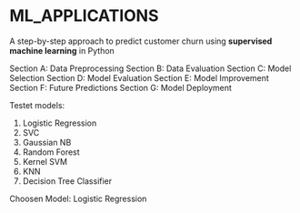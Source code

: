 # ML_APPLICATIONS
A step-by-step approach to predict customer churn using **supervised machine learning** in Python

Section A: Data Preprocessing
Section B: Data Evaluation
Section C: Model Selection
Section D: Model Evaluation
Section E: Model Improvement
Section F: Future Predictions
Section G: Model Deployment

Testet models:
1) Logistic Regression
2) SVC
3) Gaussian NB
4) Random Forest
5) Kernel SVM
6) KNN
7) Decision Tree Classifier

Choosen Model: Logistic Regression
